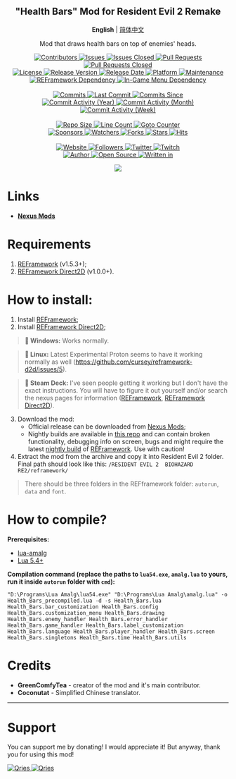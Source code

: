 <p align="center">
	<h2 align="center"><b>"Health Bars" Mod for Resident Evil 2 Remake</b></h2>
	<p align="center">
		<b>English</b> | <a href="README_CN.md">简体中文</a>
	</p>
	<p align="center">Mod that draws health bars on top of enemies' heads.</p>
</p>

<p align="center">
	<a href="https://github.com/GreenComfyTea/RE2-Health-Bars/graphs/contributors">
		<img alt="Contributors" src="https://custom-icon-badges.demolab.com/github/contributors/GreenComfyTea/RE2-Health-Bars?logo=person-add" />
	</a>
	<a href="https://github.com/GreenComfyTea/RE2-Health-Bars/issues">
		<img alt="Issues" src="https://custom-icon-badges.demolab.com/github/issues/GreenComfyTea/RE2-Health-Bars?logo=issue-opened" />
	</a>
	<a href="https://github.com/GreenComfyTea/RE2-Health-Bars/issues">
		<img alt="Issues Closed" src="https://custom-icon-badges.demolab.com/github/issues-closed/GreenComfyTea/RE2-Health-Bars?logo=issue-closed" />
	</a>
	<a href="https://github.com/GreenComfyTea/RE2-Health-Bars/pulls">
		<img alt="Pull Requests" src="https://custom-icon-badges.demolab.com/github/issues-pr/GreenComfyTea/RE2-Health-Bars?logo=git-pull-request" />
	</a>
	<a href="https://github.com/GreenComfyTea/RE2-Health-Bars/pulls">
		<img alt="Pull Requests Closed" src="https://custom-icon-badges.demolab.com/github/issues-pr-closed/GreenComfyTea/RE2-Health-Bars?logo=git-pull-request-closed" />
	</a>
	<br>
	<a href="https://github.com/GreenComfyTea/RE2-Health-Bars/blob/main/LICENSE">
		<img alt="License" src="https://custom-icon-badges.demolab.com/github/license/GreenComfyTea/RE2-Health-Bars?logo=law" />
	</a>
	<a href="https://github.com/GreenComfyTea/RE2-Health-Bars/releases">
		<img alt="Release Version" src="https://custom-icon-badges.demolab.com/github/v/release/GreenComfyTea/RE2-Health-Bars?logo=tag" />
	</a>
	<a href="https://github.com/GreenComfyTea/RE2-Health-Bars/releases">
		<img alt="Release Date" src="https://custom-icon-badges.demolab.com/github/release-date/GreenComfyTea/RE2-Health-Bars?logo=clock" />
	</a>
	<a href="">
		<img alt="Platform" src="https://custom-icon-badges.demolab.com/badge/platform-win%20%7C%20linux%20%7C%20steam%20deck-blue?logo=device-desktop" />
	</a>
	<a href="">
		<img alt="Maintenance" src="https://custom-icon-badges.demolab.com/maintenance/yes/2024?logo=tools" />
	</a>
	<br>
	<a href="https://nexusmods.com/residentevil22019/mods/1097">
		<img alt="REFramework Dependency" src="https://custom-icon-badges.demolab.com/badge/dependency-REFramework%20v1.5.3%2B-green?logo=package-dependencies" />
	</a>
   	<a href="https://nexusmods.com/residentevil22019/mods/1475">
		<img alt="In-Game Menu Dependency" src="https://custom-icon-badges.demolab.com/badge/dependency-REFramework%20Direct2D%20v1.0.0%2B-yellow?logo=package-dependencies" />
	</a>
		<br>
	<br>
	<a href="https://github.com/GreenComfyTea/RE2-Health-Bars/commits/main">
		<img alt="Commits" src="https://custom-icon-badges.demolab.com/github/commit-activity/t/GreenComfyTea/RE2-Health-Bars?logo=git-commit" />
	</a>
	<a href="https://github.com/GreenComfyTea/RE2-Health-Bars/commits/main">
		<img alt="Last Commit" src="https://custom-icon-badges.demolab.com/github/last-commit/GreenComfyTea/RE2-Health-Bars?logo=git-commit" />
	</a>
	<a href="https://github.com/GreenComfyTea/RE2-Health-Bars/commits/main">
		<img alt="Commits Since" src="https://custom-icon-badges.demolab.com/github/commits-since/GreenComfyTea/RE2-Health-Bars/latest?logo=git-commit" />
	</a>
	<br>
	<a href="https://github.com/GreenComfyTea/RE2-Health-Bars/graphs/commit-activity">
		<img alt="Commit Activity (Year)" src="https://custom-icon-badges.demolab.com/github/commit-activity/y/GreenComfyTea/RE2-Health-Bars?logo=pulse" />
	</a>
	<a href="https://github.com/GreenComfyTea/RE2-Health-Bars/graphs/commit-activity">
		<img alt="Commit Activity (Month)" src="https://custom-icon-badges.demolab.com/github/commit-activity/m/GreenComfyTea/RE2-Health-Bars?logo=pulse" />
	</a>
	<a href="https://github.com/GreenComfyTea/RE2-Health-Bars/graphs/commit-activity">
		<img alt="Commit Activity (Week)" src="https://custom-icon-badges.demolab.com/github/commit-activity/w/GreenComfyTea/RE2-Health-Bars?logo=pulse" />
	</a>
	<br>
	<br>
	<a href="">
		<img alt="Repo Size" src="https://custom-icon-badges.demolab.com/github/repo-size/GreenComfyTea/RE2-Health-Bars?logo=database" />
	</a>
	<a href="">
		<img alt="Line Count" src="https://sloc.xyz/github/GreenComfyTea/RE2-Health-Bars" />
	</a>
	<a href="">
		<img alt="Goto Counter" src="https://custom-icon-badges.demolab.com/github/search/GreenComfyTea/RE2-Health-Bars/goto?logo=git-compare" />
	</a>
	<br>
	<a href="https://github.com/sponsors/GreenComfyTea">
		<img alt="Sponsors" src="https://custom-icon-badges.demolab.com/github/sponsors/GreenComfyTea?logo=heart" />
	</a>
	<a href="https://github.com/GreenComfyTea/RE2-Health-Bars/watchers">
		<img alt="Watchers" src="https://custom-icon-badges.demolab.com/github/watchers/GreenComfyTea/RE2-Health-Bars?logo=eye" />
	</a>
	<a href="https://github.com/GreenComfyTea/RE2-Health-Bars/forks">
		<img alt="Forks" src="https://custom-icon-badges.demolab.com/github/forks/GreenComfyTea/RE2-Health-Bars?logo=repo-forked" />
	</a>
	<a href="https://github.com/GreenComfyTea/RE2-Health-Bars/stargazers">
		<img alt="Stars" src="https://custom-icon-badges.demolab.com/github/stars/GreenComfyTea/RE2-Health-Bars?logo=star" />
	</a>
	<a href="https://github.com/GreenComfyTea/RE2-Health-Bars/graphs/traffic">
		<img alt="Hits" src="https://custom-icon-badges.demolab.com/endpoint?url=https://hits.dwyl.com/GreenComfyTea/RE2-Health-Bars.json?color=blue&logo=eye" />
	</a>
	<br>
	<br>
	<a href="https://nexusmods.com/residentevil22019/mods/1478">
		<img alt="Website" src="https://custom-icon-badges.demolab.com/website?down_color=red&down_message=down&up_color=brightgreen&up_message=up&logo=link&url=https://nexusmods.com/residentevil22019/mods/1478" />
	</a>
	<a href="https://github.com/GreenComfyTea?tab=followers">
		<img alt="Followers" src="https://custom-icon-badges.demolab.com/github/followers/GreenComfyTea?logo=people" />
	</a>
	<a href="https://twitter.com/GreenComfyTea">
		<img alt="Twitter" src="https://img.shields.io/twitter/follow/GreenComfyTea?logo=twitter" />
	</a>
	<a href="https://twitch.tv/GreenComfyTea">
		<img alt="Twitch" src="https://img.shields.io/twitch/status/GreenComfyTea?logo=twitch" />
	</a>
	<br>
	<a href="https://github.com/GreenComfyTea">
		<img alt="Author" src="https://custom-icon-badges.demolab.com/badge/author-GreenComfyTea-green?logo=person" />
	</a>
	<a href="https://github.com/topics/open-source">
		<img alt="Open Source" src="https://img.shields.io/badge/open%20source-%20yes-brightgreen?logo=openvpn" />
	</a>
	<a href="https://cursey.github.io/reframework-book/index.html#lua-scripting">
		<img alt="Written in" src="https://custom-icon-badges.demolab.com/badge/written in-lua-000080?logo=terminal" />
	</a>
</p>

<p align="center">
	<a>
		<img align="center" src="https://github.com/GreenComfyTea/RE2-Health-Bars/assets/30152047/a0a1f6a4-15f9-44ba-be72-6b1311edeeaf" />
	</a>
</p>

# Links
* **[Nexus Mods](https://www.nexusmods.com/residentevil22019/mods/1478)**

# Requirements
1. [REFramework](https://nexusmods.com/residentevil22019/mods/1097) (v1.5.3+);
2. [REFramework Direct2D](https://nexusmods.com/residentevil22019/mods/1475) (v1.0.0+).

# How to install:
1. Install [REFramework](https://nexusmods.com/residentevil22019/mods/1097);
2. Install [REFramework Direct2D](https://nexusmods.com/residentevil22019/mods/1475);
>**:pushpin: Windows:** Works normally.

>**:pushpin: Linux:** Latest Experimental Proton seems to have it working normally as well (https://github.com/cursey/reframework-d2d/issues/5).

>**:pushpin: Steam Deck:** I've seen people getting it working but I don't have the exact instructions. You will have to figure it out yourself and/or search the nexus pages for information ([REFramework](https://www.nexusmods.com/residentevil22019/mods/1097), [REFramework Direct2D](https://nexusmods.com/monsterhunterrise/mods/134)).


3. Download the mod:
    * Official release can be downloaded from [Nexus Mods](https://www.nexusmods.com/residentevil22019/mods/1478);
    * Nightly builds are available in [this repo](https://github.com/GreenComfyTea/RE2-Health-Bars) and can contain broken functionality, debugging info on screen, bugs and might require the latest [nightly build](https://github.com/praydog/REFramework-nightly/releases) of [REFramework](https://nexusmods.com/residentevil22019/mods/1097). Use with caution!
4. Extract the mod from the archive and copy it into Resident Evil 2 folder. Final path should look like this: `/RESIDENT EVIL 2  BIOHAZARD RE2/reframework/`  

> There should be three folders in the REFframework folder: `autorun`, `data` and `font`.

# How to compile?
**Prerequisites:**
+ [lua-amalg](https://github.com/siffiejoe/lua-amalg)    
+ [Lua 5.4+](https://lua.org/)  

**Compilation command (replace the paths to `lua54.exe`, `amalg.lua` to yours, run it inside `autorun` folder with `cmd`):**

`"D:\Programs\Lua Amalg\lua54.exe" "D:\Programs\Lua Amalg\amalg.lua" -o Health_Bars_precompiled.lua -d -s Health_Bars.lua Health_Bars.bar_customization Health_Bars.config Health_Bars.customization_menu Health_Bars.drawing Health_Bars.enemy_handler Health_Bars.error_handler Health_Bars.game_handler Health_Bars.label_customization Health_Bars.language Health_Bars.player_handler Health_Bars.screen Health_Bars.singletons Health_Bars.time Health_Bars.utils`

# Credits
+ **GreenComfyTea** - creator of the mod and it's main contributor.   
+ **Coconutat** - Simplified Chinese translator.  

***
# Support

You can support me by donating! I would appreciate it! But anyway, thank you for using this mod!

 <a href="https://streamelements.com/GreenComfyTea/tip">
  <img alt="Qries" src="https://panels.twitch.tv/panel-48897356-image-c6155d48-b689-4240-875c-f3141355cb56">
</a>
<a href="https://ko-fi.com/GreenComfyTea">
  <img alt="Qries" src="https://panels.twitch.tv/panel-48897356-image-c2fcf835-87e4-408e-81e8-790789c7acbc">
</a>
